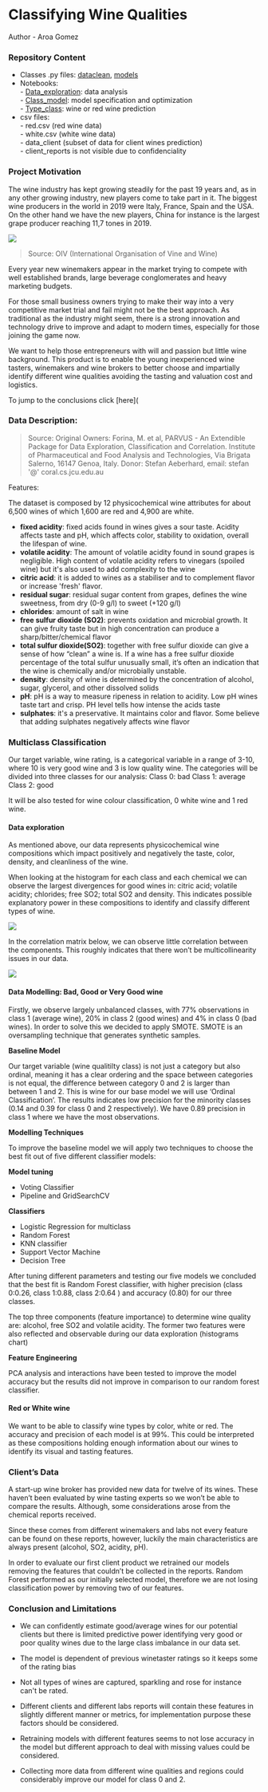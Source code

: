 # Classifying Wine Qualities

Author - Aroa Gomez

### Repository Content

 - Classes .py files: [dataclean](dataclean.py), [models](models.py)
 - Notebooks:    
         - [Data_exploration](Data_exploration.ipynb): data analysis   
         - [Class_model](Class_model.ipybn): model specification and optimization    
         - [Type_class](Type_class.ipybn): wine or red wine prediction      
 - csv files:   
         - red.csv (red wine data)   
         - white.csv (white wine data)   
         - data_client (subset of data for client wines prediction)   
         - client_reports is not visible due to confidenciality

### Project Motivation 

The wine industry has kept growing steadily for the past 19 years and, as in any other growing industry, new players come to take part in it. The biggest wine producers in the world in 2019 were Italy, France, Spain and the USA. On the other hand we have the new players, China for instance is the largest grape producer reaching 11,7 tones in 2019.

 <img src='graphs/wine.png'> 

> Source: OIV (International Organisation of Vine and Wine)

Every year new winemakers appear in the market trying to compete with well established brands, large beverage conglomerates and heavy marketing budgets. 

For those small business owners trying to make their way into a very competitive market trial and fail might not be the best approach. As traditional as the industry might seem, there is a strong innovation and technology drive to improve and adapt to modern times, especially for those joining the game now. 

We want to help those entrepreneurs with will and passion but little wine background. This product is to enable the young inexperienced wine tasters, winemakers and wine brokers to better choose and impartially identify different wine qualities avoiding the tasting and valuation cost and logistics. 

To jump to the conclusions click [here](<a here='Conclusion and Limitations'></a>


### Data Description:

> Source: Original Owners: Forina, M. et al, PARVUS - An Extendible Package for Data Exploration, Classification and Correlation. Institute of Pharmaceutical and Food Analysis and Technologies, Via Brigata Salerno, 16147 Genoa, Italy.
>Donor: Stefan Aeberhard, email: stefan '@' coral.cs.jcu.edu.au

Features:

The dataset is composed by 12 physicochemical wine attributes for about 6,500 wines of which 1,600 are red and 4,900 are white. 

- **fixed acidity**: fixed acids found in wines gives a sour taste. Acidity affects taste and pH, which affects color, stability to oxidation, overall the lifespan of wine.
 - **volatile acidity**: The amount of volatile acidity found in sound grapes is negligible. High content of volatile acidity refers to    vinegars (spoiled wine) but it's also used to add complexity to the wine
 - **citric acid**: it is added to wines as a stabiliser and to complement flavor or increase 'fresh' flavor.
 - **residual sugar**: residual sugar content from grapes, defines the wine sweetness, from dry (0-9 g/l) to sweet (+120 g/l)
 - **chlorides**: amount of salt in wine 
 - **free sulfur dioxide (SO2)**: prevents oxidation and microbial growth. It can give fruity taste but in high concentration can produce a sharp/bitter/chemical flavor 
 - **total sulfur dioxide(SO2)**: together with free sulfur dioxide can give a sense of how “clean” a wine is. If a wine has a free sulfur dioxide percentage of the total sulfur unusually small, it’s often an indication that the wine is chemically and/or microbially unstable.
 - **density**: density of wine is determined by the concentration of alcohol, sugar, glycerol, and other dissolved solids
 - **pH**: pH is a way to measure ripeness in relation to acidity. Low pH wines taste tart and crisp. PH level tells how intense the acids taste
 - **sulphates**: it's a preservative. It maintains color and flavor. Some believe that adding sulphates negatively affects wine flavor


### Multiclass Classification

Our target variable, wine rating, is a categorical variable in a range of 3-10, where 10 is very good wine and 3 is low quality wine. The categories will be divided into three classes for our analysis: 
Class 0: bad
Class 1: average
Class 2: good

It will be also tested for wine colour classification, 0 white wine and 1 red wine.

#### Data exploration

As mentioned above, our data represents physicochemical wine compositions which impact positively and negatively the taste, color, density, and cleanliness of the wine. 

When looking at the histogram for each class and each chemical we can observe the largest divergences for good wines in: citric acid; volatile acidity; chlorides; free SO2; total SO2 and density. This indicates possible explanatory power in these compositions to identify and classify different types of wine.

<img src='graphs/hist.png'>



In the correlation matrix below, we can observe little correlation between the components. This roughly indicates that there won’t be multicollinearity issues in our data.

<img src='graphs/corr.png'>


#### Data Modelling: Bad, Good or Very Good wine

Firstly, we observe largely unbalanced classes, with 77% observations in class 1 (average wine), 20% in class 2 (good wines) and 4% in class 0 (bad wines). In order to solve this we decided to apply SMOTE. SMOTE is an oversampling technique that generates synthetic samples.

**Baseline Model**

Our target variable (wine qualitilty class) is not just a category but also ordinal, meaning it has a clear ordering and the space between categories is not equal, the difference between category 0 and 2 is larger than between 1 and 2. This is wine for our base model we will use ‘Ordinal Classification’. The results indicates low precision for the minority classes (0.14 and 0.39 for class 0 and 2 respectively). We have 0.89 precision in class 1 where we have the most observations. 


**Modelling Techniques**

To improve the baseline model we will apply two techniques to choose the best fit out of five different classifier models:

**Model tuning**
- Voting Classifier
- Pipeline and GridSearchCV

**Classifiers**
- Logistic Regression for multiclass
- Random Forest
- KNN classifier
- Support Vector Machine
- Decision Tree

After tuning different parameters and testing our five models we concluded that the best fit is Random Forest classifier, with higher precision (class 0:0.26, class 1:0.88, class 2:0.64 ) and accuracy (0.80) for our three classes. 

The top three components (feature importance) to determine wine quality are: alcohol, free SO2 and volatile acidity. The former two features were also reflected and observable during our data exploration (histograms chart)


**Feature Engineering**

PCA analysis and interactions have been tested to improve the model accuracy but the results did not improve in comparison to our random forest classifier. 

#### Red or White wine

We want to be able to classify wine types by color, white or red. The accuracy and precision of each model is at 99%. This could be interpreted as these compositions holding enough information about our wines to identify its visual and tasting features.


### Client’s Data

A start-up wine broker has provided new data for twelve of its wines. These haven’t been evaluated by wine tasting experts so we won’t be able to compare the results. Although, some considerations arose from the chemical reports received. 

Since these comes from different winemakers and labs not every feature can be found on these reports, however, luckily the main characteristics are always present (alcohol, SO2, acidity, pH). 

In order to evaluate our first client product we retrained our models removing the features that couldn’t be collected in the reports. Random Forest performed as our initially selected model, therefore we are not losing classification power by removing two of our features.


### Conclusion and Limitations

- We can confidently estimate good/average wines for our potential clients but there is limited predictive power identifying very good or poor quality wines due to the large class imbalance in our data set.

- The model is dependent of previous winetaster ratings so it keeps some of the rating bias

- Not all types of wines are captured, sparkling and rose for instance can't be rated.

- Different clients and different labs reports will contain these features in slightly different manner or metrics, for implementation purpose these factors should be considered.

- Retraining models with different features seems to not lose accuracy in the model but different approach to deal with missing values could be considered.

- Collecting more data from different wine qualities and regions could considerably improve our model for class 0 and 2. 

